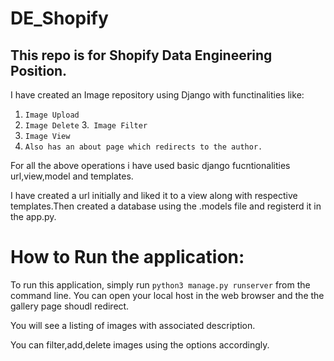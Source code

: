 # DE_Shopify

## This repo is for Shopify Data Engineering Position.

I have created an Image repository using Django with functinalities like:

1. `Image Upload`
2. `Image Delete`
3.` Image Filter`
4. `Image View`
5. `Also has an about page which redirects to the author.`

For all the above operations i have used basic django fucntionalities url,view,model and templates.

I have created a url initially and liked it to a view along with respective templates.Then created a database using the .models file and registerd it in the app.py.

# How to Run the application:

To run this application, simply run  `python3 manage.py runserver`  from the command line. You can open your local host in the web browser and the the gallery page shoudl redirect.

You will see a listing of images with associated description.

You can filter,add,delete images using the options accordingly.

